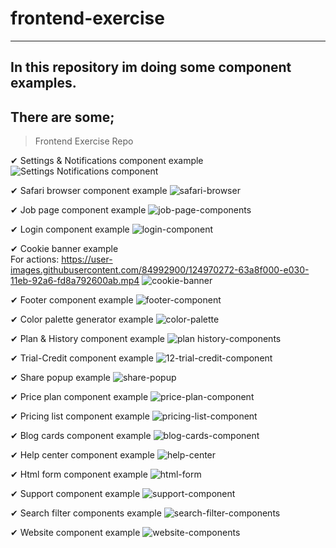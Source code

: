 # frontend-exercise
---
In this repository im doing some component examples.
---
There are some;
---
>Frontend Exercise Repo

✔ Settings & Notifications component example
![Settings Notifications component](https://user-images.githubusercontent.com/84992900/126502319-9f4088f7-cd31-4a48-bf09-9023145fe104.png)

✔ Safari browser component example
![safari-browser](https://user-images.githubusercontent.com/84992900/126917212-57c9e755-b138-4f24-8fdf-60e9b09d3df6.png)

✔ Job page component example
![job-page-components](https://user-images.githubusercontent.com/84992900/125496545-dcb1b0ec-0e7a-41fd-87b4-25e1fa9086be.png)

✔ Login component example
![login-component](https://user-images.githubusercontent.com/84992900/124680161-7c999000-dece-11eb-9208-6a21c05be709.png)

✔ Cookie banner example     
For actions: https://user-images.githubusercontent.com/84992900/124970272-63a8f000-e030-11eb-92a6-fd8a792600ab.mp4
![cookie-banner](https://user-images.githubusercontent.com/84992900/124970793-0b262280-e031-11eb-9e48-99735236766d.png)

✔ Footer component example
![footer-component](https://user-images.githubusercontent.com/84992900/125703634-fe11c152-a50b-444b-8328-234072766f29.png)

✔ Color palette generator example
![color-palette](https://user-images.githubusercontent.com/84992900/125199997-81b16300-e271-11eb-8959-75731ac5c475.png)

✔ Plan & History component example
![plan history-components](https://user-images.githubusercontent.com/84992900/126036570-ae1ac98e-616b-44d1-912d-212ab80737b3.png)

✔ Trial-Credit component example
![12-trial-credit-component](https://user-images.githubusercontent.com/84992900/126050473-0f01d511-3d03-496b-8ac0-9c669c6d4cfd.png)

✔ Share popup example
![share-popup](https://user-images.githubusercontent.com/84992900/124810252-c4b9c080-df69-11eb-9d96-1d8859ca30b2.png)

✔ Price plan component example
![price-plan-component](https://user-images.githubusercontent.com/84992900/124680188-891de880-dece-11eb-985a-41d376bb132c.png)

✔ Pricing list component example
![pricing-list-component](https://user-images.githubusercontent.com/84992900/124680198-8b804280-dece-11eb-8f2d-4d8f2f2049d2.png)

✔ Blog cards component example
![blog-cards-component](https://user-images.githubusercontent.com/84992900/126086058-8d524c3e-a83b-4414-bbcf-ab61c94a5f3c.png)

✔ Help center component example
![help-center](https://user-images.githubusercontent.com/84992900/124680205-9044f680-dece-11eb-9d8e-784d44597324.png)

✔ Html form component example
![html-form](https://user-images.githubusercontent.com/84992900/124680215-9509aa80-dece-11eb-9144-e4ae31e7af27.png)

✔ Support component example
![support-component](https://user-images.githubusercontent.com/84992900/124680221-9935c800-dece-11eb-9724-97794be69229.png)

✔ Search filter components example
![search-filter-components](https://user-images.githubusercontent.com/84992900/124680229-9b982200-dece-11eb-878c-1a6af05ddd6c.png)

✔ Website component example
![website-components](https://user-images.githubusercontent.com/84992900/125495968-1331a64f-5734-48ef-bf65-90f11872f245.png)
